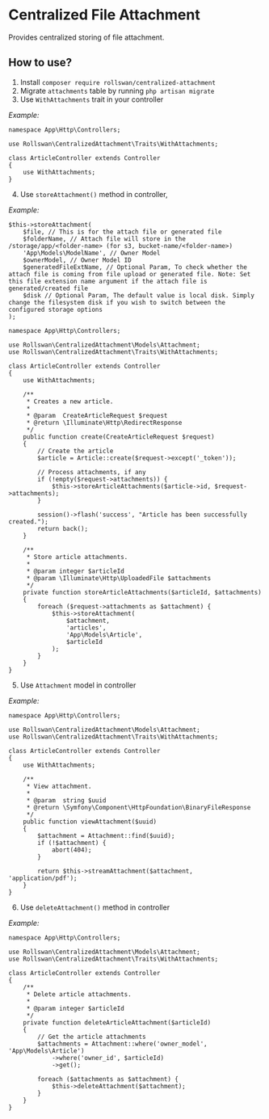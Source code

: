 # Centralized File Attachment

Provides centralized storing of file attachment.

## How to use?
1) Install `composer require rollswan/centralized-attachment`
2) Migrate `attachments` table by running `php artisan migrate`
3) Use `WithAttachments` trait in your controller

*Example:*

    namespace App\Http\Controllers;
    
    use Rollswan\CentralizedAttachment\Traits\WithAttachments;
    
    class ArticleController extends Controller
    {
        use WithAttachments;
    }

4) Use `storeAttachment()` method in controller, 

*Example:*

    $this->storeAttachment(
        $file, // This is for the attach file or generated file
        $folderName, // Attach file will store in the /storage/app/<folder-name> (for s3, bucket-name/<folder-name>)
        'App\Models\ModelName', // Owner Model
        $ownerModel, // Owner Model ID
        $generatedFileExtName, // Optional Param, To check whether the attach file is coming from file upload or generated file. Note: Set this file extension name argument if the attach file is generated/created file
        $disk // Optional Param, The default value is local disk. Simply change the filesystem disk if you wish to switch between the configured storage options
    );

    namespace App\Http\Controllers;
    
    use Rollswan\CentralizedAttachment\Models\Attachment;
    use Rollswan\CentralizedAttachment\Traits\WithAttachments;
    
    class ArticleController extends Controller
    {
        use WithAttachments;

        /**
         * Creates a new article.
         *
         * @param  CreateArticleRequest $request
         * @return \Illuminate\Http\RedirectResponse
         */
        public function create(CreateArticleRequest $request)
        {
            // Create the article
            $article = Article::create($request->except('_token'));

            // Process attachments, if any
            if (!empty($request->attachments)) {
                $this->storeArticleAttachments($article->id, $request->attachments);
            }

            session()->flash('success', "Article has been successfully created.");
            return back();
        }

        /**
         * Store article attachments.
         *
         * @param integer $articleId
         * @param \Illuminate\Http\UploadedFile $attachments
         */
        private function storeArticleAttachments($articleId, $attachments)
        {
            foreach ($request->attachments as $attachment) {
                $this->storeAttachment(
                    $attachment,
                    'articles',
                    'App\Models\Article',
                    $articleId
                );
            }
        }
    }    

5) Use `Attachment` model in controller

*Example:*

    namespace App\Http\Controllers;
    
    use Rollswan\CentralizedAttachment\Models\Attachment;
    use Rollswan\CentralizedAttachment\Traits\WithAttachments;
    
    class ArticleController extends Controller
    {
        use WithAttachments;

        /**
         * View attachment.
         *
         * @param  string $uuid
         * @return \Symfony\Component\HttpFoundation\BinaryFileResponse
         */
        public function viewAttachment($uuid)
        {
            $attachment = Attachment::find($uuid);
            if (!$attachment) {
                abort(404);
            }

            return $this->streamAttachment($attachment, 'application/pdf');
        }
    }

6) Use `deleteAttachment()` method in controller

*Example:*

    namespace App\Http\Controllers;
    
    use Rollswan\CentralizedAttachment\Models\Attachment;
    use Rollswan\CentralizedAttachment\Traits\WithAttachments;
    
    class ArticleController extends Controller
    {
        /**
         * Delete article attachments.
         *
         * @param integer $articleId
         */
        private function deleteArticleAttachment($articleId)
        {
            // Get the article attachments
            $attachments = Attachment::where('owner_model', 'App\Models\Article')
                ->where('owner_id', $articleId)
                ->get();

            foreach ($attachments as $attachment) {
                $this->deleteAttachment($attachment);
            }
        }
    }    
